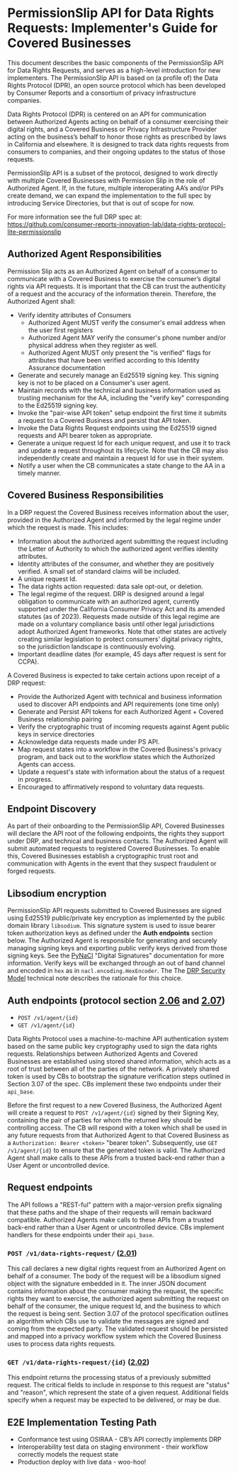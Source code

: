# PermissionSlip API for Data Rights Requests: Implementer's Guide for Covered Businesses


This document describes the basic components of the PermissionSlip API for Data Rights Requests, and serves as a high-level introduction for new implementers.  The PermissionSlip API is based on (a profile of) the Data Rights Protocol (DPR), an open source protocol which has been developed by Consumer Reports and a consortium of privacy infrastructure companies.

Data Rights Protocol (DPR) is centered on an API for communication between Authorized Agents acting on behalf of a consumer exercising their digital rights, and a Covered Business or Privacy Infrastructure Provider acting on the business’s behalf to honor those rights as prescribed by laws in California and elsewhere.  It is designed to track data rights requests from consumers to companies, and their ongoing updates to the status of those requests.

PermissionSlip API is a subset of the protocol, designed to work directly with multiple Covered Businesses with Permission Slip in the role of Authorized Agent.  If, in the future, multiple interoperating AA’s and/or PIPs create demand, we can expand the implementation to the full spec by introducing Service Directories, but that is out of scope for now.

For more information see the full DRP spec at: https://github.com/consumer-reports-innovation-lab/data-rights-protocol-lite-permissionslip


## Authorized Agent Responsibilities

Permission Slip acts as an Authorized Agent on behalf of a consumer to communicate with a Covered Business to exercise the consumer’s digital rights via API requests.  It is important that the CB can trust the authenticity of a request and the accuracy of the information therein.  Therefore, the Authorized Agent shall:

-   Verify identity attributes of Consumers
    -   Authorized Agent MUST verify the consumer's email address when the user first registers
    -   Authorized Agent MAY verify the consumer's phone number and/or physical address when they register as well.
    -   Authorized Agent MUST only present the "is verified" flags for attributes that have been verified according to this Identity Assurance documentation
-   Generate and securely manage an Ed25519 signing key. This signing key is not to be placed on a Consumer's user agent.
-   Maintain records with the technical and business information used as trusting mechanism for the AA, including the "verify key" corresponding to the Ed25519 signing key.
-   Invoke the "pair-wise API token" setup endpoint the first time it submits a request to a Covered Business and persist that API token.
-   Invoke the Data Rights Request endpoints using the Ed25519 signed requests and API bearer token as appropriate.
-   Generate a unique request Id for each unique request, and use it to track and update a request throughout its lifecycle.  Note that the CB may also independently create and maintain a request Id for use in their system.
-   Notify a user when the CB communicates a state change to the AA in a timely manner.


## Covered Business Responsibilities

In a DRP request the Covered Business receives information about the user, provided in the Authorized Agent and informed by the legal regime under which the request is made. This includes:

-   Information about the authorized agent submitting the request including the Letter of Authority to which the authorized agent verifies identity attributes.
-   Identity attributes of the consumer, and whether they are positively verified. A small set of standard claims will be included.
-   A unique request Id.
-   The data rights action requested: data sale opt-out, or deletion.
-   The legal regime of the request. DRP is designed around a legal obligation to communicate with an authorized agent, currently supported under the California Consumer Privacy Act and its amended statutes (as of 2023). Requests made outside of this legal regime are made on a voluntary compliance basis until other legal jurisdictions adopt Authorized Agent frameworks.  Note that other states are actively creating similar legislation to protect consumers’ digital privacy rights, so the jurisdiction landscape is continuously evolving.
-   Important deadline dates (for example, 45 days after request is sent for CCPA).

A Covered Business is expected to take certain actions upon receipt of a DRP request:

-   Provide the Authorized Agent with technical and business information used to discover API endpoints and API requirements (one time only)
-   Generate and Persist API tokens for each Authorized Agent + Covered Business relationship pairing
-   Verify the cryptographic trust of incoming requests against Agent public keys in service directories
-   Acknowledge data requests made under PS API.
-   Map request states into a workflow in the Covered Business's privacy program, and back out to the workflow states which the Authorized Agents can access.
-   Update a request's state with information about the status of a request in progress.
-   Encouraged to affirmatively respond to voluntary data requests.


## Endpoint Discovery

As part of their onboarding to the PermissionSlip API, Covered Businesses will declare the API root of the following endpoints, the rights they support under DRP, and technical and business contacts. The Authorized Agent will submit automated requests to registered Covered Businesses. To enable this, Covered Businesses establish a cryptographic trust root and communication with Agents in the event that they suspect fraudulent or forged requests.


## Libsodium encryption

PermissionSlip API requests submitted to Covered Businesses are signed using Ed25519 public/private key encryption as implemented by the public domain library `libsodium`. This signature system is used to issue bearer token authorization keys as defined under the **Auth endpoints** section below. The Authorized Agent is responsible for generating and securely managing signing keys and exporting public verify keys derived from those signing keys. See the [PyNaCl](https://pynacl.readthedocs.io/en/latest/signing/) "Digital Signatures" documentation for more information. Verify keys will be exchanged through an out of band channel and encoded in `hex` as in `nacl.encoding.HexEncoder`. The The [DRP Security
Model](https://raw.githubusercontent.com/consumer-reports-digital-lab/data-rights-protocol/main/files/DRP_security_model.pdf) technical note describes the rationale for this choice.


## Auth endpoints (protocol section [2.06](https://github.com/consumer-reports-digital-lab/data-rights-protocol/blob/main/data-rights-protocol.md#206-post-v1agentagent-id-pair-wise-key-setup-endpoint) and [2.07](https://github.com/consumer-reports-digital-lab/data-rights-protocol/blob/main/data-rights-protocol.md#207-get-v1agentagent-id-agent-information-endpoint))

-   `POST /v1/agent/{id}`
-   `GET /v1/agent/{id}`

Data Rights Protocol uses a machine-to-machine API authentication system based on the same public key cryptography used to sign the data rights requests. Relationships between Authorized Agents and Covered Businesses are established using stored shared information, which acts as a root of trust between all of the parties of the network. A privately shared token is used by CBs to bootstrap the signature verification steps outlined in Section 3.07 of the spec. CBs implement these two endpoints under their `api_base`.

Before the first request to a new Covered Business, the Authorized Agent will create a request to `POST
/v1/agent/{id}` signed by their Signing Key, containing the pair of parties for whom the returned key should be controlling access. The CB will respond with a token which shall be used in any future requests from that Authorized Agent to that Covered Business as a `Authorization: Bearer <token>` "bearer token".  Subsequently, use `GET /v1/agent/{id}` to ensure that the generated token is valid. The Authorized Agent shall make calls to these APIs from a trusted back-end rather than a User Agent or uncontrolled device.


## Request endpoints

The API follows a "REST-ful" pattern with a major-version prefix signaling that these paths and the shape of their requests will remain backward compatible. Authorized Agents make calls to these APIs from a trusted back-end rather than a User Agent or uncontrolled device. CBs implement handlers for these endpoints under their `api_base`.

### `POST /v1/data-rights-request/` ([2.01](https://github.com/consumer-reports-innovation-lab/data-rights-protocol-lite-permissionslip#201-post-v1data-rights-request-data-rights-exercise-endpoint))



This call declares a new digital rights request from an Authorized Agent on behalf of a consumer. The body of the request will be a libsodium signed object with the signature embedded in it. The inner JSON document contains information about the consumer making the request, the specific rights they want to exercise, the authorized agent submitting the request on behalf of the consumer, the unique request Id, and the business to which the request is being sent. Section 3.07 of the protocol specification outlines an algorithm which CBs use to validate the messages are signed and coming from the expected party. The validated request should be persisted and mapped into a privacy workflow system which the Covered Business uses to process data rights requests.

### `GET /v1/data-rights-request/{id}` ([2.02](https://github.com/consumer-reports-innovation-lab/data-rights-protocol-lite-permissionslip#202-get-v1data-rights-requestrequest_id-data-rights-status-endpoint))

This endpoint returns the processing status of a previously submitted request. The critical fields to include in response to this request are "status" and "reason", which represent the state of a given request.  Additional fields specify when a request may be expected to be delivered, or may be due.


## E2E Implementation Testing Path

-   Conformance test using OSIRAA - CB’s API correctly implements DRP
-   Interoperability test data on staging environment - their workflow correctly models the request state
-   Production deploy with live data - woo-hoo!

